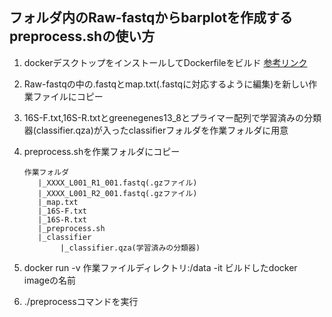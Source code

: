 ## フォルダ内のRaw-fastqからbarplotを作成するpreprocess.shの使い方
1. dockerデスクトップをインストールしてDockerfileをビルド  [参考リンク](https://qiita.com/YumaInaura/items/e7155b309e109bc75cf8)

2. Raw-fastqの中の.fastqとmap.txt(.fastqに対応するように編集)を新しい作業ファイルにコピー
3. 16S-F.txt,16S-R.txtとgreenegenes13_8とプライマー配列で学習済みの分類器(classifier.qza)が入ったclassifierフォルダを作業フォルダに用意
4. preprocess.shを作業フォルダにコピー
   ```
   作業フォルダ
      |_XXXX_L001_R1_001.fastq(.gzファイル)
      |_XXXX_L001_R2_001.fastq(.gzファイル)
      |_map.txt
      |_16S-F.txt
      |_16S-R.txt
      |_preprocess.sh
      |_classifier
           |_classifier.qza(学習済みの分類器)
   ```

5. docker run -v 作業ファイルディレクトリ:/data -it ビルドしたdocker imageの名前
6. ./preprocessコマンドを実行
